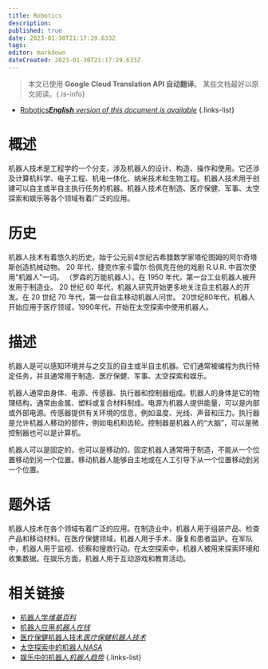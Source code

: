 ```yaml
---
title: Robotics
description: 
published: true
date: 2023-01-30T21:17:29.633Z
tags: 
editor: markdown
dateCreated: 2023-01-30T21:17:29.633Z
---
```


> 本文已使用 **Google Cloud Translation API 自动翻译**。
某些文档最好以原文阅读。{.is-info}
- [Robotics***English** version of this document is available*](/en/Knowledge-base/Dictionary/robotics)
{.links-list}


# 概述
机器人技术是工程学的一个分支，涉及机器人的设计、构造、操作和使用。它还涉及计算机科学、电子工程、机电一体化、纳米技术和生物工程。机器人技术用于创建可以自主或半自主执行任务的机器。机器人技术在制造、医疗保健、军事、太空探索和娱乐等各个领域有着广泛的应用。

# 历史
机器人技术有着悠久的历史，始于公元前4世纪古希腊数学家塔伦图姆的阿尔奇塔斯创造机械动物。 20 年代，捷克作家卡雷尔·恰佩克在他的戏剧 R.U.R. 中首次使用“机器人”一词。 （罗森的万能机器人）。在 1950 年代，第一台工业机器人被开发用于制造业。 20 世纪 60 年代，机器人研究开始更多地关注自主机器人的开发。在 20 世纪 70 年代，第一台自主移动机器人问世。 20世纪80年代，机器人开始应用于医疗领域，1990年代，开始在太空探索中使用机器人。

# 描述
机器人是可以感知环境并与之交互的自主或半自主机器。它们通常被编程为执行特定任务，并且通常用于制造、医疗保健、军事、太空探索和娱乐。

机器人通常由身体、电源、传感器、执行器和控制器组成。机器人的身体是它的物理结构，通常由金属、塑料或复合材料制成。电源为机器人提供能量，可以是内部或外部电源。传感器提供有关环境的信息，例如温度、光线、声音和压力。执行器是允许机器人移动的部件，例如电机和齿轮。控制器是机器人的“大脑”，可以是微控制器也可以是计算机。

机器人可以是固定的，也可以是移动的。固定机器人通常用于制造，不能从一个位置移动到另一个位置。移动机器人能够自主地或在人工引导下从一个位置移动到另一个位置。

# 题外话
机器人技术在各个领域有着广泛的应用。在制造业中，机器人用于组装产品、检查产品和移动材料。在医疗保健领域，机器人用于手术、康复和患者监护。在军队中，机器人用于监视、侦察和搜救行动。在太空探索中，机器人被用来探索环境和收集数据。在娱乐方面，机器人用于互动游戏和教育活动。

# 相关链接
- [机器人学*维基百科*](https://en.wikipedia.org/wiki/Robotics)
- [机器人应用*机器人在线*](https://www.roboticssonline.com/applications)
- [医疗保健机器人技术*医疗保健机器人技术*](https://www.healthcarerobotics.com/robots-in-healthcare/)
- [太空探索中的机器人*NASA*](https://www.nasa.gov/mission_pages/station/robotics/index.html)
- [娱乐中的机器人*机器人趋势*](https://www.roboticstrends.com/article/robotics_in_entertainment_the_next_big_thing)
{.links-list}
